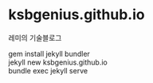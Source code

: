 # ksbgenius.github.io
레미의 기술블로그

gem install jekyll bundler  
jekyll new ksbgenius.github.io  
bundle exec jekyll serve  
